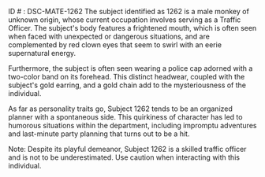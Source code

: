ID # : DSC-MATE-1262
The subject identified as 1262 is a male monkey of unknown origin, whose current occupation involves serving as a Traffic Officer. The subject's body features a frightened mouth, which is often seen when faced with unexpected or dangerous situations, and are complemented by red clown eyes that seem to swirl with an eerie supernatural energy.

Furthermore, the subject is often seen wearing a police cap adorned with a two-color band on its forehead. This distinct headwear, coupled with the subject's gold earring, and a gold chain add to the mysteriousness of the individual.

As far as personality traits go, Subject 1262 tends to be an organized planner with a spontaneous side. This quirkiness of character has led to humorous situations within the department, including impromptu adventures and last-minute party planning that turns out to be a hit.

Note: Despite its playful demeanor, Subject 1262 is a skilled traffic officer and is not to be underestimated. Use caution when interacting with this individual.